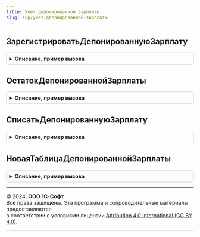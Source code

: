 ```yaml
---
title: Учет депонированной зарплаты
slug: zup/учет-депонированной-зарплаты
---
```



## ЗарегистрироватьДепонированнуюЗарплату
<details style="margin: 1em 0; padding: 0.5em; border: 1px solid #ccc; border-radius: 6px;">

<summary style="font-weight: bold; cursor: pointer;">Описание, пример вызова</summary>

```bsl

// Регистрирует факт депонирования зарплаты.
//
// Параметры:
//	Движения          - КоллекцияДвижений - наборы записей движений документа-регистратора.
//	Отказ             - Булево            - признак отказа при выполнении операции.
//	Зарплата          - ТаблицаЗначений   - депонируемая зарплата, см. НоваяТаблицаДепонированнойЗарплаты.
//	ОтражатьВБухучете - Булево            - если Истина, то операция будет отражена в бухгалтерском учета.
//
Процедура ЗарегистрироватьДепонированнуюЗарплату(Движения, Отказ, Знач Зарплата, ОтражатьВБухучете = Ложь) Экспорт
```

Пример вызова
```bsl
УчетДепонированнойЗарплаты.ЗарегистрироватьДепонированнуюЗарплату(Движения, Отказ, Зарплата, ОтражатьВБухучете);
```
</details>

## ОстатокДепонированнойЗарплаты
<details style="margin: 1em 0; padding: 0.5em; border: 1px solid #ccc; border-radius: 6px;">

<summary style="font-weight: bold; cursor: pointer;">Описание, пример вызова</summary>

```bsl

// Возвращает сведения об остатках депонированной зарплаты.
//
// Параметры:
//	Регистратор 	- ДокументСсылка - документ-заказчик (его выплаты депонентов не учитываются).
//	Организация		- СправочникСсылка.Организации - Организация.
//	ДатаВыплаты		- Дата   - дата, на которую определяются остатки (дата выплаты депонированных сумм).
//  ФизическиеЛица	- Массив - физические лица (необязательное, если не указано - по всем физлицам).
//	ДепонированоДо	- Дата   - дата депонирования, по которую учитываются депонированные суммы.
//
// Возвращаемое значение:
//		ТаблицаЗначений - таблица с колонками:
//			ФизическоеЛицо	- СправочникСсылка.ФизическиеЛица.
//			Сумма			- Число - остаток депонированной зарплаты.
//			Ведомость		- ДокументСсылка.ВедомостьНаВыплатуЗарплатыВКассу - ведомость, зарплата которой была депонирована.
//
Функция ОстатокДепонированнойЗарплаты(Регистратор, Организация, ДатаВыплаты, ФизическиеЛица = Неопределено, ДепонированоДо = Неопределено) Экспорт
```

Пример вызова
```bsl
Результат = УчетДепонированнойЗарплаты.ОстатокДепонированнойЗарплаты(Регистратор, Организация, ДатаВыплаты, ФизическиеЛица, ДепонированоДо);
```
</details>

## СписатьДепонированнуюЗарплату
<details style="margin: 1em 0; padding: 0.5em; border: 1px solid #ccc; border-radius: 6px;">

<summary style="font-weight: bold; cursor: pointer;">Описание, пример вызова</summary>

```bsl

// Регистрирует списание (выдачу) депонированных сумм.
//
// Параметры:
//	Движения     - КоллекцияДвижений - наборы записей движений документа-регистратора.
//	Отказ        - Булево            - признак отказа при выполнении операции.
//	Организация  - СправочникСсылка.Организации - организация.
//	ДатаСписания - Дата - дата списания депонированных сумм/
//	Зарплата     - ТаблицаЗначений - таблица списываемых сумм с колонками:
//	                   * ФизическоеЛицо - СправочникСсылка.ФизическиеЛица - депонент.
//	                   * Сумма          - Число - списываемая (выдаваемая) сумма.
//	                   * Ведомость      - ДокументСсылка.ВедомостьНаВыплатуЗарплатыВКассу - ведомость, по которой была депонирована зарплата.
//	ОтражатьВБухучете        - Булево - если Истина, то операция будет отражена в бухгалтерском учета
//	НомерПлатежногоДокумента - Строка - номер платежного документа, которым выдается депонированная зарплата.
//
Процедура СписатьДепонированнуюЗарплату(Движения, Отказ, Организация, ДатаСписания, Знач Зарплата, ОтражатьВБухучете = Ложь, НомерПлатежногоДокумента = "") Экспорт
```

Пример вызова
```bsl
УчетДепонированнойЗарплаты.СписатьДепонированнуюЗарплату(Движения, Отказ, Организация, ДатаСписания, Зарплата, ОтражатьВБухучете, НомерПлатежногоДокумента);
```
</details>

## НоваяТаблицаДепонированнойЗарплаты
<details style="margin: 1em 0; padding: 0.5em; border: 1px solid #ccc; border-radius: 6px;">

<summary style="font-weight: bold; cursor: pointer;">Описание, пример вызова</summary>

```bsl

// Конструктор таблицы данных о депонируемой зарплате.
//
// Возвращаемое значение:
// 	ТаблицаЗначений - таблица с колонками:
// 		* Дата           - Дата - дата депонирования.
// 		* Организация    - СправочникСсылка.Организации - Организация.
// 		* ФизическоеЛицо - СправочникСсылка.ФизическиеЛица - Депонент.
// 		* Сумма - Число  - Депонируемая сумма.
// 		* Ведомость            - ДокументСсылка.ВедомостьНаВыплатуЗарплатыВКассу - ведомость, зарплата которой депонируется.
// 		* СтатьяФинансирования - СправочникСсылка.СтатьиФинансированияЗарплата   - Статья финансирования.
// 		* СтатьяРасходов       - СправочникСсылка.СтатьиРасходовЗарплата         - Статья расходов.
//
Функция НоваяТаблицаДепонированнойЗарплаты() Экспорт
```

Пример вызова
```bsl
Результат = УчетДепонированнойЗарплаты.НоваяТаблицаДепонированнойЗарплаты() 
```
</details>

---

© 2024, **ООО 1С-Софт**  
Все права защищены. Эта программа и сопроводительные материалы предоставляются  
в соответствии с условиями лицензии [Attribution 4.0 International (CC BY 4.0)](https://creativecommons.org/licenses/by/4.0/legalcode).

---
